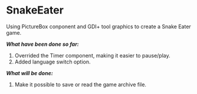 # SnakeEater 

Using PictureBox conponent and GDI+ tool graphics to create a Snake Eater game.


***What have been done so far:***
1. Overrided the Timer component, making it easier to pause/play.
2. Added language switch option.


***What will be done:***
1. Make it possible to save or read the game archive file.
